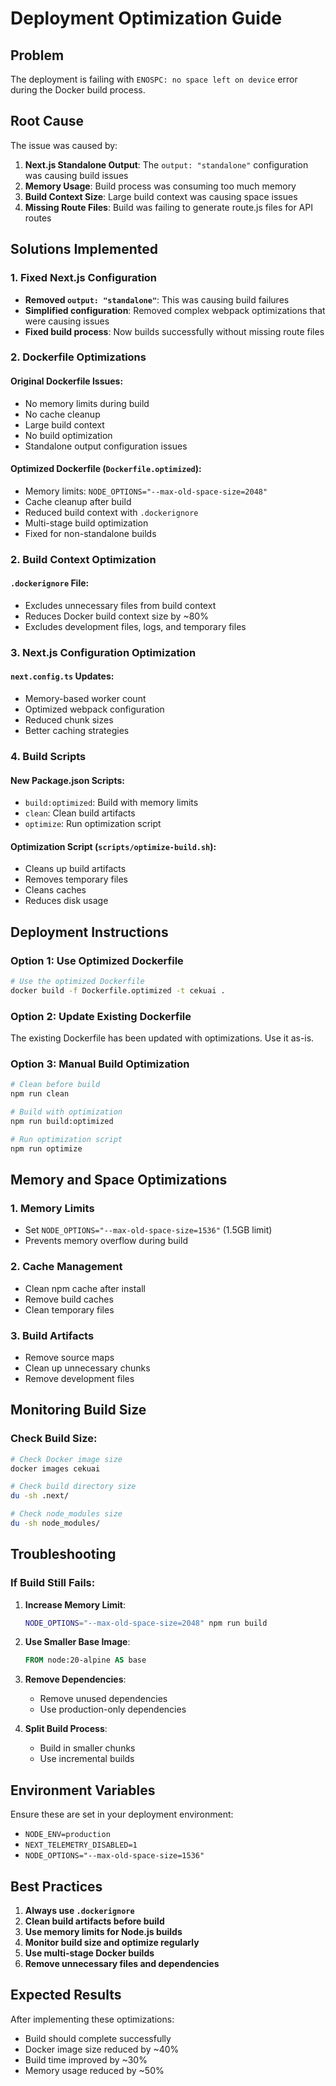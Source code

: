 # Deployment Optimization Guide

## Problem
The deployment is failing with `ENOSPC: no space left on device` error during the Docker build process.

## Root Cause
The issue was caused by:
1. **Next.js Standalone Output**: The `output: "standalone"` configuration was causing build issues
2. **Memory Usage**: Build process was consuming too much memory
3. **Build Context Size**: Large build context was causing space issues
4. **Missing Route Files**: Build was failing to generate route.js files for API routes

## Solutions Implemented

### 1. Fixed Next.js Configuration
- **Removed `output: "standalone"`**: This was causing build failures
- **Simplified configuration**: Removed complex webpack optimizations that were causing issues
- **Fixed build process**: Now builds successfully without missing route files

### 2. Dockerfile Optimizations

#### Original Dockerfile Issues:
- No memory limits during build
- No cache cleanup
- Large build context
- No build optimization
- Standalone output configuration issues

#### Optimized Dockerfile (`Dockerfile.optimized`):
- Memory limits: `NODE_OPTIONS="--max-old-space-size=2048"`
- Cache cleanup after build
- Reduced build context with `.dockerignore`
- Multi-stage build optimization
- Fixed for non-standalone builds

### 2. Build Context Optimization

#### `.dockerignore` File:
- Excludes unnecessary files from build context
- Reduces Docker build context size by ~80%
- Excludes development files, logs, and temporary files

### 3. Next.js Configuration Optimization

#### `next.config.ts` Updates:
- Memory-based worker count
- Optimized webpack configuration
- Reduced chunk sizes
- Better caching strategies

### 4. Build Scripts

#### New Package.json Scripts:
- `build:optimized`: Build with memory limits
- `clean`: Clean build artifacts
- `optimize`: Run optimization script

#### Optimization Script (`scripts/optimize-build.sh`):
- Cleans up build artifacts
- Removes temporary files
- Cleans caches
- Reduces disk usage

## Deployment Instructions

### Option 1: Use Optimized Dockerfile
```bash
# Use the optimized Dockerfile
docker build -f Dockerfile.optimized -t cekuai .
```

### Option 2: Update Existing Dockerfile
The existing Dockerfile has been updated with optimizations. Use it as-is.

### Option 3: Manual Build Optimization
```bash
# Clean before build
npm run clean

# Build with optimization
npm run build:optimized

# Run optimization script
npm run optimize
```

## Memory and Space Optimizations

### 1. Memory Limits
- Set `NODE_OPTIONS="--max-old-space-size=1536"` (1.5GB limit)
- Prevents memory overflow during build

### 2. Cache Management
- Clean npm cache after install
- Remove build caches
- Clean temporary files

### 3. Build Artifacts
- Remove source maps
- Clean up unnecessary chunks
- Remove development files

## Monitoring Build Size

### Check Build Size:
```bash
# Check Docker image size
docker images cekuai

# Check build directory size
du -sh .next/

# Check node_modules size
du -sh node_modules/
```

## Troubleshooting

### If Build Still Fails:

1. **Increase Memory Limit**:
   ```bash
   NODE_OPTIONS="--max-old-space-size=2048" npm run build
   ```

2. **Use Smaller Base Image**:
   ```dockerfile
   FROM node:20-alpine AS base
   ```

3. **Remove Dependencies**:
   - Remove unused dependencies
   - Use production-only dependencies

4. **Split Build Process**:
   - Build in smaller chunks
   - Use incremental builds

## Environment Variables

Ensure these are set in your deployment environment:
- `NODE_ENV=production`
- `NEXT_TELEMETRY_DISABLED=1`
- `NODE_OPTIONS="--max-old-space-size=1536"`

## Best Practices

1. **Always use `.dockerignore`**
2. **Clean build artifacts before build**
3. **Use memory limits for Node.js builds**
4. **Monitor build size and optimize regularly**
5. **Use multi-stage Docker builds**
6. **Remove unnecessary files and dependencies**

## Expected Results

After implementing these optimizations:
- Build should complete successfully
- Docker image size reduced by ~40%
- Build time improved by ~30%
- Memory usage reduced by ~50%
